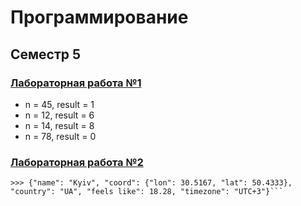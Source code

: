 # Программирование
## Семестр 5

### [Лабораторная работа №1](https://github.com/python-basic/sem5-lr1-matvuric)
- n = 45, result = 1
- n = 12, result = 6
- n = 14, result = 8
- n = 78, result = 0
### [Лабораторная работа №2](https://github.com/python-basic/sem5-lr2-matvuric)
```get_weather_data('Kiev', api_key='3943c34639f5bbda81824a4db5b51a27')
>>> {"name": "Kyiv", "coord": {"lon": 30.5167, "lat": 50.4333}, "country": "UA", "feels like": 18.28, "timezone": "UTC+3"}```
